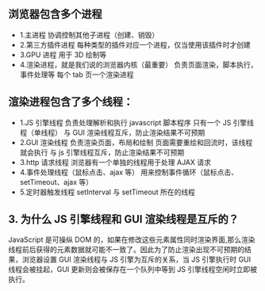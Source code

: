 ## 浏览器包含多个进程
- 1.主进程
协调控制其他子进程（创建、销毁）
- 2.第三方插件进程
每种类型的插件对应一个进程，仅当使用该插件时才创建
- 3.GPU 进程
用于 3D 绘制等
- 4.渲染进程，就是我们说的浏览器内核（最重要）
负责页面渲染，脚本执行，事件处理等
每个 tab 页一个渲染进程

## 渲染进程包含了多个线程：
- 1.JS 引擎线程
负责处理解析和执行 javascript 脚本程序
只有一个 JS 引擎线程（单线程）
与 GUI 渲染线程互斥，防止渲染结果不可预期
- 2.GUI 渲染线程
负责渲染页面，布局和绘制
页面需要重绘和回流时，该线程就会执行
与 js 引擎线程互斥，防止渲染结果不可预期
- 3.http 请求线程
浏览器有一个单独的线程用于处理 AJAX 请求
- 4.事件处理线程（鼠标点击、ajax 等）
用来控制事件循环（鼠标点击、setTimeout、ajax 等）
- 5.定时器触发线程
setInterval 与 setTimeout 所在的线程

## 3. 为什么 JS 引擎线程和 GUI 渲染线程是互斥的？
JavaScript 是可操纵 DOM 的，如果在修改这些元素属性同时渲染界面,那么渲染线程前后获得的元素数据就可能不一致了。因此为了防止渲染出现不可预期的结果，浏览器设置 GUI 渲染线程与 JS 引擎为互斥的关系，当 JS 引擎执行时 GUI 线程会被挂起，GUI 更新则会被保存在一个队列中等到 JS 引擎线程空闲时立即被执行。

